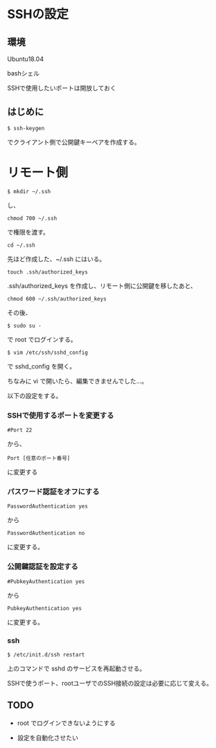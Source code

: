 # SSHの設定

## 環境

Ubuntu18.04

bashシェル

SSHで使用したいポートは開放しておく

## はじめに

```
$ ssh-keygen
```

でクライアント側で公開鍵キーペアを作成する。

# リモート側

```
$ mkdir ~/.ssh
```

し、

```
chmod 700 ~/.ssh
```

で権限を渡す。

```
cd ~/.ssh
```

先ほど作成した、~/.ssh にはいる。

```
touch .ssh/authorized_keys
```

.ssh/authorized_keys を作成し、リモート側に公開鍵を移したあと、

```
chmod 600 ~/.ssh/authorized_keys
```

その後、

```
$ sudo su -
```

で root でログインする。

```
$ vim /etc/ssh/sshd_config
```

で sshd_config を開く。

ちなみに vi で開いたら、編集できませんでした...。

以下の設定をする。

### SSHで使用するポートを変更する

```
#Port 22
```

から、

```
Port [任意のポート番号]
```

に変更する

### パスワード認証をオフにする

```
PasswordAuthentication yes
```

から

```
PasswordAuthentication no
```

に変更する。

### 公開鍵認証を設定する
```
#PubkeyAuthentication yes
```

から

```
PubkeyAuthentication yes
```

に変更する。

### ssh

```
$ /etc/init.d/ssh restart
```

上のコマンドで sshd のサービスを再起動させる。

SSHで使うポート、rootユーザでのSSH接続の設定は必要に応じて変える。

## TODO

- root でログインできないようにする

- 設定を自動化させたい
